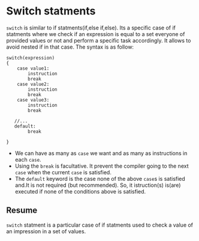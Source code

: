 # Switch statments

````switch```` is similar to if statments(if,else if,else). Its a specific case of if statments where we check if an expression is equal to a set everyone of provided values or not and perform a specific task accordingly. It allows to avoid nested if in that case.
The syntax is as follow:

````x
switch(expression)
{
    case value1:
        instruction
        break
    case value2:
        instruction
        break
    case value3:
        instruction
        break

   //...
   default:
        break

}
````

* We can have as many as ````case```` we want and as many as instructions in each ````case````.
* Using the ````break```` is facultative. It prevent the compiler going to the next ````case```` when the current ````case```` is satisfied.
* The ````default```` keyword  is the case none of the above ````case````s is satisfied and.It is not required (but recommended). So, it istruction(s) is(are) executed if none of the conditions above is satisfied.

## Resume

````switch```` statment is a particular case of if statments used to check a value of an impression in a set of values.

